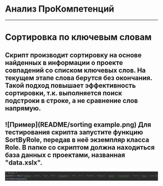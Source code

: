 # Анализ ПроКомпетенций
<hr></hr>     

**Сортировка по ключевым словам**       
=====================

Скрипт производит сортировку на основе найденных в информации о проекте совпадений со списком ключевых слов. 
На текущем этапе слова берутся без окончания. Такой подход повышает эффективность сортировки, т.к. выполняется поиск подстроки в строке, а не сравнение слов напрямую.
-----------------------------------
![Пример](README/sorting example.png) 
Для тестирования скрипта запустите функцию SortByRole, передав в неё экземпляр класса Role. В папке со скриптом должна находиться база данных с проектами, названная "data.xslx".
-----------------------------------
![Запуск](README/howtorun.png) 
